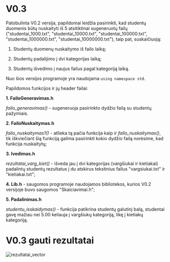 # V0.3

Patobulinta V0.2 versija, papildomai leidžia pasirinkti, kad studentų duomenis būtų nuskaityti iš 5 atsitiktinai sugeneruotų failų ("studentai_1000.txt", "studentai_10000.txt", "studentai_100000.txt", "studentai_1000000.txt", "studentai_10000000.txt"), taip pat, suskaičiuoją:

1. Studentų duomenų nuskaitymo iš failo laiką;

2. Studentų padalijimo į dvi kategorijas laiką;

3. Studentų išvedimo į naujus failus pagal kategoriją laiką.

Nuo šios versijos programoje yra naudojama `using namespace std`.

Papildomos funkcijos ir jų header failai:

**1. FailoGeneravimas.h**

_failo_generavimas()_ - sugeneruoja pasirinkto dydžio failą su studentų pažymiais.

**2. FailoNuskaitymas.h**

_failo_nuskaitymas1()_ - atlieka tą pačia funkcija kaip ir _failo_nuskaitymas()_, tik iškviečiant šią funkciją galima pasirinkti kokio dydžio failą norėsime, kad funkcija nuskaitytų; 

**3. Ivedimas.h**

_rezultatai_varg_kiet()_ - išveda jau į dvi kategorijas (vargšiukai ir kietiakai) padalintų studentų rezultatus į du atskirus tekstinius failus "vargsiukai.txt" ir "kietiakai.txt";

**4. Lib.h** - saugomos programoje naudojamos bibliotekos, kurios V0.2 versijoje buvo saugomos "Skaiciavimai.h";

**5. Padalinimas.h**

_studentu_isskaidymas()_ - funkcija patikrina studentų galutinį balą, studentai gavę mažiau nei 5.00 keliauja į vargšiukų kategoriją, likę į kietiakų kategoriją.

# V0.3 gauti rezultatai


![rezultatai_vector](https://user-images.githubusercontent.com/112932535/205731048-9647087a-fc9c-4fc2-a4da-3f466a0c78a8.PNG)

